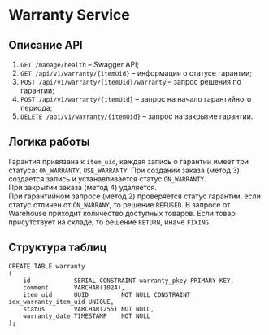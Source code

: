 # Warranty Service

## Описание API
1. `GET /manage/health` – Swagger API;
2. `GET /api/v1/warranty/{itemUid}` – информация о статусе гарантии;
3. `POST /api/v1/warranty/{itemUid}/warranty` – запрос решения по гарантии;
4. `POST /api/v1/warranty/{itemUid}` – запрос на начало гарантийного периода;
5. `DELETE /api/v1/warranty/{itemUid}` – запрос на закрытие гарантии.


## Логика работы
Гарантия привязана к `item_uid`, каждая запись о гарантии имеет три статуса: `ON_WARRANTY`, `USE_WARRANTY`.
При создании заказа (метод 3) создается запись и устанавливается статус `ON_WARRANTY`.  
При закрытии заказа (метод 4) удаляется.  
При гарантийном запросе (метод 2) проверяется статус гарантии, если статус отличен от `ON_WARRANY`, то решение `REFUSED`.
В запросе от Warehouse приходит количество доступных товаров. Если товар присутствует на складе, то решение `RETURN`, иначе `FIXING`.   

## Структура таблиц
```postgresql
CREATE TABLE warranty
(
    id            SERIAL CONSTRAINT warranty_pkey PRIMARY KEY,
    comment       VARCHAR(1024),
    item_uid      UUID         NOT NULL CONSTRAINT idx_warranty_item_uid UNIQUE,
    status        VARCHAR(255) NOT NULL,
    warranty_date TIMESTAMP    NOT NULL
);
```
